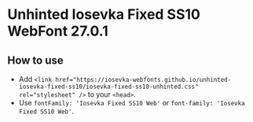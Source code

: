 # Unhinted Iosevka Fixed SS10 WebFont 27.0.1

## How to use

- Add `<link href="https://iosevka-webfonts.github.io/unhinted-iosevka-fixed-ss10/iosevka-fixed-ss10-unhinted.css" rel="stylesheet" />` to your `<head>`.
- Use `fontFamily: 'Iosevka Fixed SS10 Web'` or `font-family: 'Iosevka Fixed SS10 Web'`.
